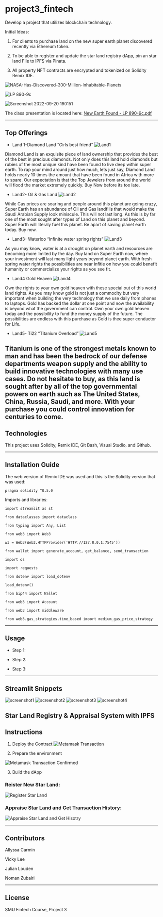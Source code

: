 # project3_fintech

Develop a project that utilizes blockchain technology. 

Initial Ideas:
 1. For clients to purchase land on the new super earth planet discovered recently via Ethereum token.
 
 2. To be able to register and update the star land registry dApp, pin an star land File to IPFS via Pinata.
 
 3. All property NFT contracts are encrypted and tokenized on Solidity Remix IDE.

![NASA-Has-Discovered-300-Million-Inhabitable-Planets](https://user-images.githubusercontent.com/103230949/192163101-17ee432e-f5cd-4478-abd8-cc1a43af43f1.jpg)

![LP 890-9c](https://user-images.githubusercontent.com/103230949/192163074-cb68c627-55d6-4f25-8b51-7ad3c822c8ce.png)

![Screenshot 2022-09-20 190151](https://user-images.githubusercontent.com/103230949/192163098-95eecc1f-ced6-4eb6-ad09-36cf8693c0e2.png)

The class presentation is located here: [New Earth Found - LP 890-9c.pdf](https://github.com/Loudju/project3_fintech/files/9641826/New.Earth.Found.-.LP.890-9c.pdf)

---
## Top Offerings

 - Land 1-Diamond Land “Girls best friend”
![Land1](https://user-images.githubusercontent.com/103230949/192176522-62017aab-c0bb-4b9b-b278-e855af807046.jpg)

Diamond Land is an exquisite piece of land ownership that provides the best of the best in precious diamonds. Not only does this land hold diamonds but rubies of the most unique kind have been found to live deep within super earth. To rap your mind around just how much, lets just say, Diamond Land holds nearly 10 times the amount that have been found in Africa with more to spare. Our expectation is that the Top Jewelers from around the world will flood the market extremely quickly. Buy Now before its too late.

 - Land2- Oil & Gas Land
![Land2](https://user-images.githubusercontent.com/103230949/192176527-82ad9908-83c9-4dde-a954-2b13dc3d80cd.jpg)

While Gas prices are soaring and people around this planet are going crazy, Super Earth has an abundance of Oil and Gas landfills that would make  the Saudi Arabian Supply look miniscule. This will not last long. As this is by far one of the most sought after types of Land on this planet and beyond. Super Earth will literaly fuel this planet. Be apart of saving planet earth today. Buy now.

 - Land3- Waterloo “Infinite water spring rights”
![Land3](https://user-images.githubusercontent.com/103230949/192176538-841c6b00-b8bb-4702-a9b5-00e8cf48f018.jpg)

As you may know, water is at a drought on planet earth and resources are becoming more limited by the day. Buy land on Super Earth now, where your investment will last many light years beyond planet earth. With fresh spring water rights the possibilities are near infitie on how you could benefit humanity or commercialize your rights as you see fit.

 - Land4 Gold Heaven
![Land4](https://user-images.githubusercontent.com/103230949/192176544-3d83ecc0-1524-470c-a103-d1cc1f3013cd.jpg)

Own the rights to your own gold heaven with these special out of this world land rights. As you may know gold is not just a commodity but very important when building the very technology that we use daily from phones to laptops. Gold has backed the dollar at one point and now the availability is beyond what the government can control. Own your own gold heaven today and the possibility to fund the money supply of the future. The possibilities are endless with this purchase as Gold is thee super conductor for Life.

 - Land5- Ti22 “Titanium Overload”
![Land5](https://user-images.githubusercontent.com/103230949/192176553-4c0a4040-2f99-41d9-8455-58e89331c1ac.jpg)

Titanium is one of the strongest metals known to man and has been the bedrock of our defense departments weapon supply and the ability to build innovative technologies with many use cases. Do not hesitate to buy, as this land is sought after by all of the top governmental powers on earth such as The United States, China, Russia, Saudi, and more. With your purchase you could control innovation for centuries to come.
---

## Technologies

This project uses Solidity, Remix IDE, Git Bash, Visual Studio, and Github.

---

## Installation Guide

The web version of Remix IDE was used and this is the Solidity version that was used:

    pragma solidity ^0.5.0


Imports and libraries:

    import streamlit as st

    from dataclasses import dataclass

    from typing import Any, List

    from web3 import Web3

    w3 = Web3(Web3.HTTPProvider('HTTP://127.0.0.1:7545'))

    from wallet import generate_account, get_balance, send_transaction

    import os

    import requests

    from dotenv import load_dotenv

    load_dotenv()

    from bip44 import Wallet

    from web3 import Account

    from web3 import middleware

    from web3.gas_strategies.time_based import medium_gas_price_strategy

---

## Usage

* Step 1: 


* Step 2: 


* Step 3: 



---

## Streamlit Snippets

![screenshot1](streamlit_screenshots/screenshot1.png)
![screenshot2](streamlit_screenshots/screenshot2.png)
![screenshot3](streamlit_screenshots/screenshot3.png)
![screenshot4](streamlit_screenshots/screenshot4.png)

## Star Land Registry & Appraisal System with IPFS

## Instructions
  1. Deploy the Contract
![Metamask Transaction](https://user-images.githubusercontent.com/103230949/192166192-cbbf0137-8532-4831-8ece-7c7ba3647150.png)

  2. Prepare the environment
  
 ![Metamask Transaction Confirmed](https://user-images.githubusercontent.com/103230949/192166203-bc46f139-da53-4571-ba24-2bed5370a097.png)
 
  3. Build the dApp
  
### Reister New Star Land:

![Register Star Land](https://user-images.githubusercontent.com/103230949/192166212-59d08168-93c7-4dc9-a3ad-619230171135.png)

### Appraise Star Land and Get Transaction History:

![Appraise Star Land and Get Hisotry](https://user-images.githubusercontent.com/103230949/192166215-bb54d892-b66f-4fff-8d5d-022e5b1cd8e5.png)

---

## Contributors

Allyssa Carmin

Vicky Lee

Julian Louden

Noman Zubairi

---

## License

SMU Fintech Course, Project 3
